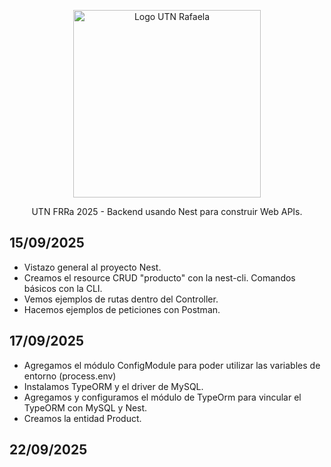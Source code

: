 <p align="center">
  <a href="https://www.frra.utn.edu.ar/" target="blank">
  <img src="https://utnrafaela.com.ar/files/logo_utn_frra.png" width="300" alt="Logo UTN Rafaela" />
  </a>
</p>

<p style="text-align: center;">UTN FRRa 2025 - Backend usando Nest para construir Web APIs. </p>
 
## 15/09/2025
* Vistazo general al proyecto Nest.
* Creamos el resource CRUD "producto" con la nest-cli. Comandos básicos con la CLI.
* Vemos ejemplos de rutas dentro del Controller.
* Hacemos ejemplos de peticiones con Postman.

## 17/09/2025
* Agregamos el módulo ConfigModule para poder utilizar las variables de entorno (process.env)
* Instalamos TypeORM y el driver de MySQL.
* Agregamos y configuramos el módulo de TypeOrm para vincular el TypeORM con MySQL y Nest.
* Creamos la entidad Product.

## 22/09/2025